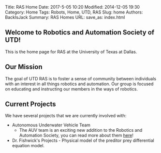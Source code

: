 Title: RAS Home
Date: 2017-5-05 10:20
Modified: 2014-12-05 19:30
Category: Home
Tags: Robots, Home, UTD, RAS
Slug: home
Authors: BackIsJack
Summary: RAS Homes
URL:
save_as: index.html

Welcome to Robotics and Automation Society of UTD!
-------------------------------------------------
This is the home page for RAS at the University of Texas at Dallas.

Our Mission
---------
The goal of UTD RAS is to foster a sense of community between individuals with an interest in all things robotics and automation.
Our group is focused on educating and instructing our members in the ways of robotics. 

Current Projects
----------------
We have several projects that we are currently involved with:

* Autonomous Underwater Vehicle Team
    * The AUV team is an exciting new addition to the Robotics and Automation Society, you can read more about them [here](|filename|RAS_AUV.md)!
* Dr. Fishwick's Projects - Physical model of the preditor prey differential equation model.


